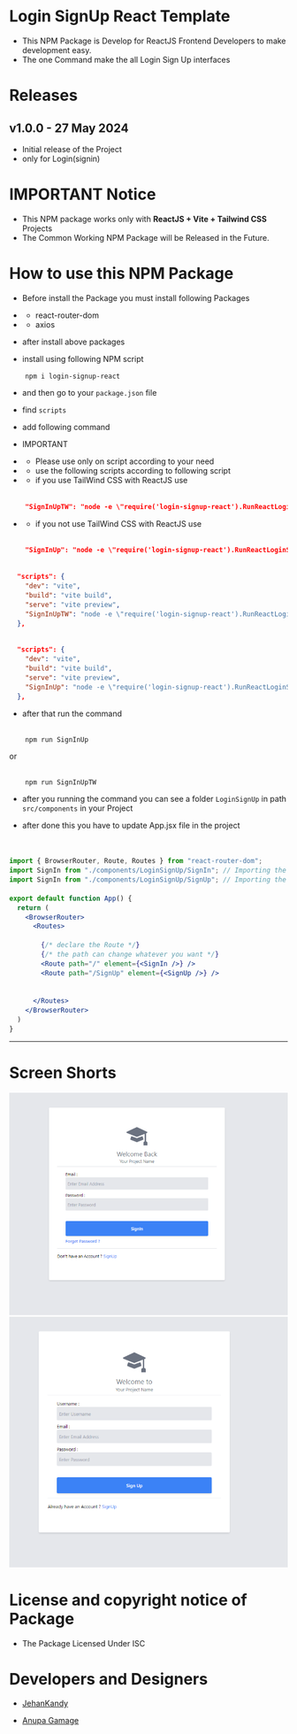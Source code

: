 # Login SignUp React Template

- This NPM Package is Develop for ReactJS Frontend Developers to make development easy.
- The one Command make the all Login Sign Up interfaces

# Releases

## v1.0.0 - 27 May 2024

- Initial release of the Project
- only for Login(signin)

# IMPORTANT Notice

- This NPM package works only with <b>ReactJS + Vite + Tailwind CSS</b> Projects
- The Common Working NPM Package will be Released in the Future.

# How to use this NPM Package

- Before install the Package you must install following Packages

- - react-router-dom
- - axios

- after install above packages

- install using following NPM script

``` 
    npm i login-signup-react

```

- and then go to your `package.json` file 
- find `scripts`
- add following command

- IMPORTANT
- - Please use only on script according to your need
- - use the following scripts according to following script

- - if you use TailWind CSS with ReactJS use 

```json

    "SignInUpTW": "node -e \"require('login-signup-react').RunReactLoginSignInTW()\""

```
- - if you not use TailWind CSS with ReactJS use 

```json

    "SignInUp": "node -e \"require('login-signup-react').RunReactLoginSignIn()\"",


```

``` json  

  "scripts": {
    "dev": "vite",
    "build": "vite build",
    "serve": "vite preview",
    "SignInUpTW": "node -e \"require('login-signup-react').RunReactLoginSignInTW()\""
  },

```



``` json  

  "scripts": {
    "dev": "vite",
    "build": "vite build",
    "serve": "vite preview",
    "SignInUp": "node -e \"require('login-signup-react').RunReactLoginSignIn()\"",
  },

```

- after that run the command

```

    npm run SignInUp

```

or

```

    npm run SignInUpTW

```

- after you running the command you can see a folder `LoginSignUp` in path `src/components` in your Project

- after done this you have to update App.jsx file in the project

``` jsx


import { BrowserRouter, Route, Routes } from "react-router-dom";
import SignIn from "./components/LoginSignUp/SignIn"; // Importing the Templete the created by run npm package
import SignIn from "./components/LoginSignUp/SignUp"; // Importing the Templete the created by run npm package

export default function App() {
  return (
    <BrowserRouter>
      <Routes>

        {/* declare the Route */}
        {/* the path can change whatever you want */}
        <Route path="/" element={<SignIn />} /> 
        <Route path="/SignUp" element={<SignUp />} /> 


      </Routes> 
    </BrowserRouter>
  )
}
```



<hr>

# Screen Shorts 

<img src="ScreenShorts/signin.PNG">

<img src="ScreenShorts/signup.PNG">

# License and copyright notice of Package

- The Package Licensed Under ISC

# Developers and Designers

- [JehanKandy](https://github.com/BackendExpert)

- [Anupa Gamage](https://github.com/anupa1998)
